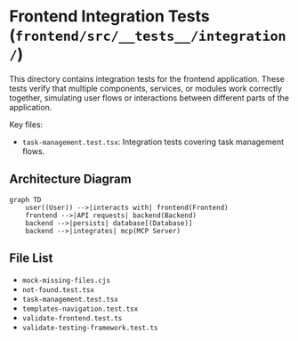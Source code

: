 # Frontend Integration Tests (`frontend/src/__tests__/integration/`)

This directory contains integration tests for the frontend application. These tests verify that multiple components, services, or modules work correctly together, simulating user flows or interactions between different parts of the application.

Key files:

*   `task-management.test.tsx`: Integration tests covering task management flows.

## Architecture Diagram
```mermaid
graph TD
    user((User)) -->|interacts with| frontend(Frontend)
    frontend -->|API requests| backend(Backend)
    backend -->|persists| database[(Database)]
    backend -->|integrates| mcp(MCP Server)
```

<!-- File List Start -->
## File List

- `mock-missing-files.cjs`
- `not-found.test.tsx`
- `task-management.test.tsx`
- `templates-navigation.test.tsx`
- `validate-frontend.test.ts`
- `validate-testing-framework.test.ts`

<!-- File List End -->



